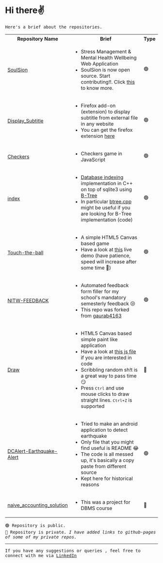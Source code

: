 <div>
  <h1>Hi there✌</h1>

  <samp>Here's a brief about the repositories.</samp>
  <table>
    <tr>
      <th>Repository Name</th>
      <th>Brief</th>
      <th>Type</th>
    </tr>
  <tr>
      <td><a href="https://sauravshah31.github.io/SoulSion/">SoulSion</a></td>
      <td>
        <ul>
          <li>Stress Management & Mental Health Wellbeing Web Application</li>
          <li>SoulSion is now open source. Start contributing!!. Click <a href="https://www.soulsion.com/contribute">this</a> to know more.</li>
        </ul>
      </td>
      <td>🟢</td>
    </tr>
    <tr>
      <td><a href="https://github.com/sauravshah31/Display_Subtitle">Display_Subtitle</a></td>
      <td>
        <ul>
          <li>Firefox add-on (extension) to display subtitle from external file in any website</li>
          <li>You can get the firefox extension <a href="https://addons.mozilla.org/en-US/firefox/addon/displaysubtitle/">here</a></li>
        </ul>
      </td>
      <td>🟢</td>
    </tr>
    <tr>
      <td><a href="https://sauravshah31.github.io/Checkers/">Checkers</a></td>
      <td>
        <ul>
          <li>Checkers game in JavaScript</li>
        </ul>
      </td>
      <td>🟢</td>
    </tr>
    <tr>
      <td><a href="https://github.com/sauravshah31/index">index</a></td>
      <td>
        <ul>
          <li><a href="https://en.wikipedia.org/wiki/Database_index">Database indexing </a>implementation in C++ on top of sqlite3 using <a href="https://en.wikipedia.org/wiki/B-tree">B-Tree</a></li>
          <li>In particular <a href="https://github.com/sauravshah31/index/blob/master/btree.cpp">btree.cpp</a> might be useful if you are looking for B-Tree implementation (code)</li>
        </ul>
      </td>
      <td>🟢</td>
    </tr>
    <tr>
      <td><a href="https://github.com/sauravshah31/Touch-the-ball">Touch-the-ball</a></td>
      <td>
        <ul>
          <li>A simple HTML5 Canvas based game</li>
          <li>Have a look at <a href="https://sauravshah31.github.io/Touch-the-ball/">this</a> live demo (have patience, speed will increase after some time 
🙏)</li>
        </ul>
      </td>
      <td>🟢</td>
    </tr>
    <tr>
      <td><a href="https://github.com/sauravshah31/NITW-FEEDBACK">NITW-FEEDBACK</a></td>
      <td>
        <ul>
          <li>Automated feedback form filler for my school's mandatory semesterly feedback 😒</li>
          <li>This repo was forked from <a href="https://github.com/gaurab4163/NITW-FEEDBACK">gaurab4163</a></li>
        </ul>
      </td>
      <td>🟢</td>
    </tr>
    <tr>
      <td><a href="https://sauravshah31.github.io/draw/">Draw</a></td>
      <td>
        <ul>
          <li>HTML5 Canvas based simple paint like application</li>
          <li>Have a look at <a href="https://sauravshah31.github.io/draw/assets/js/canvas.js">this js file<a/> if you are interested in code</li>
          <li>Scribbling random sh!t is a great way to pass time 😏</li>
          <li>Press <kbd>Ctrl</kbd> and use mouse clicks to draw straight lines. <kbd>Ctrl+Z</kbd> is supported</li>
        </ul>
      </td>
      <td>🔴</td>
    </tr>
    <tr>
      <td><a href="https://github.com/sauravshah31/DCAlert-Earthquake-Alert">DCAlert-Earthquake-Alert</a></td>
      <td>
        <ul>
          <li>Tried to make an android application to detect earthquake</li>
          <li>Only file that you might find useful is README 😂</li>
          <li>The code is all messed up, it's basically a copy paste from different source</li>
          <li>Kept here for historical reasons</li>
        </ul>
      </td>
      <td>🟢</td>
    </tr>
    <tr>
      <td><a href="https://sauravshah31.github.io/naive_accounting_solution/">naive_accounting_solution</a></td>
      <td>
        <ul>
          <li>This was a project for DBMS course</li>
        </ul>
      </td>
      <td>🔴</td>
    </tr>
  
  </table>
  <p>
  <samp>
  🟢 Repository is public.<br/>
  🔴 Repository is private. <em>I have added links to github-pages of some of my private repos.</em>
  </samp>
  <p>
</div>

*****
<samp>If you have any suggestions or queries , feel free to connect with me via <a href="https://www.linkedin.com/in/sauravshah-">LinkedIn</a></samp>
 
<img src="https://hitcounter.pythonanywhere.com/count/tag.svg?url=https%3A%2F%2Fgithub.com%2sauravshah31" alt="" width="0" height="0">
